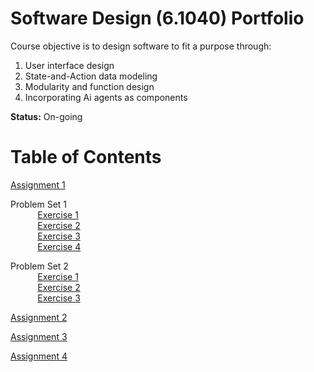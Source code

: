 # Software Design (6.1040) Portfolio

Course objective is to design software to fit a purpose through:
1. User interface design
2. State-and-Action data modeling
3. Modularity and function design
4. Incorporating Ai agents as components

**Status:** On-going


# Table of Contents
[Assignment 1](assignments/assignment1.md)

Problem Set 1\
    &nbsp;&nbsp;&nbsp;&nbsp;&nbsp;&nbsp;&nbsp;&nbsp;&nbsp;&nbsp; [Exercise 1](assignments/Exercise1_PS1.md)\
    &nbsp;&nbsp;&nbsp;&nbsp;&nbsp;&nbsp;&nbsp;&nbsp;&nbsp;&nbsp; [Exercise 2](assignments/Exercise2_PS1.md)\
    &nbsp;&nbsp;&nbsp;&nbsp;&nbsp;&nbsp;&nbsp;&nbsp;&nbsp;&nbsp; [Exercise 3](assignments/Exercise3_PS1.md)\
    &nbsp;&nbsp;&nbsp;&nbsp;&nbsp;&nbsp;&nbsp;&nbsp;&nbsp;&nbsp; [Exercise 4](assignments/Exercise4_PS1.md)

Problem Set 2\
    &nbsp;&nbsp;&nbsp;&nbsp;&nbsp;&nbsp;&nbsp;&nbsp;&nbsp;&nbsp; [Exercise 1](assignments/ConceptQuestions_PS2.md)\
    &nbsp;&nbsp;&nbsp;&nbsp;&nbsp;&nbsp;&nbsp;&nbsp;&nbsp;&nbsp; [Exercise 2](assignments/SynchronizationQuestions_PS2.md)\
    &nbsp;&nbsp;&nbsp;&nbsp;&nbsp;&nbsp;&nbsp;&nbsp;&nbsp;&nbsp; [Exercise 3](assignments/ExtendQuestions_PS2.md)

[Assignment 2](assignments/Assignment2.md)

[Assignment 3](https://github.com/mg126e/courseFiltering.git)

[Assignment 4](https://github.com/mg126e/Academica)
